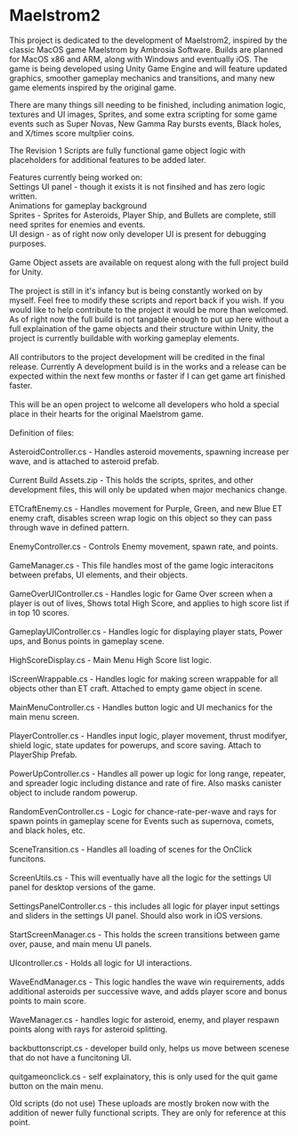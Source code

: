 # Maelstrom2

This project is dedicated to the development of Maelstrom2, inspired by the classic MacOS game Maelstrom by Ambrosia Software. 
Builds are planned for MacOS x86 and ARM, along with Windows and eventually iOS. The game is being developed using Unity Game Engine and will feature updated graphics, smoother gameplay mechanics and transitions, and many new game elements inspired by the original game.

There are many things sill needing to be finished, including animation logic, textures and UI images, Sprites, and some extra scripting for some game events
such as Super Novas, New Gamma Ray bursts events, Black holes, and X/times score multplier coins.


The Revision 1 Scripts are fully functional game object logic with placeholders for additional features to be added later.

Features currently being worked on:
<br>
Settings UI panel - though it exists it is not finsihed and has zero logic written.
<br>
Animations for gameplay background
<br>
Sprites - Sprites for Asteroids, Player Ship, and Bullets are complete, still need sprites for enemies and events.
<br>
UI design - as of right now only developer UI is present for debugging purposes.
<br><br>
Game Object assets are available on request along with the full project build for Unity.
<br><br>
The project is still in it's infancy but is being constantly worked on by myself. Feel free to modify these scripts and report back if you wish.
If you would like to help contribute to the project it would be more than welcomed. As of right now the full build is not 
tangable enough to put up here without a full explaination of the game objects and their structure within Unity, the project is currently buildable with working gameplay elements.
<br><br>
All contributors to the project development will be credited in the final release. Currently A development build is in the works and a release can be expected within
the next few months or faster if I can get game art finished faster.
<br><br>
This will be an open project to welcome all developers who hold a special place in their hearts for the original Maelstrom game.
<br><br>
Definition of files:
<br><br>
AsteroidController.cs - Handles asteroid movements, spawning increase per wave, and is attached to asteroid prefab.
<BR><br>
Current Build Assets.zip - This holds the scripts, sprites, and other development files, this will only be updated when major mechanics change.
<BR><br>
ETCraftEnemy.cs - Handles movement for Purple, Green, and new Blue ET enemy craft, disables screen wrap logic on this object so they can pass through wave in defined pattern.
<BR><br>
EnemyController.cs - Controls Enemy movement, spawn rate, and points.
<BR><br>
GameManager.cs - This file handles most of the game logic interacitons between prefabs, UI elements, and their objects.
<BR><br>
GameOverUIController.cs - Handles logic for Game Over screen when a player is out of lives, Shows total High Score, and applies to high score list if in top 10 scores.
<BR><br>
GameplayUIController.cs - Handles logic for displaying player stats, Power ups, and Bonus points in gameplay scene.
<BR><br>
HighScoreDisplay.cs - Main Menu High Score list logic.
<BR><br>
IScreenWrappable.cs - Handles logic for making screen wrappable for all objects other than ET craft. Attached to empty game object in scene.
<BR><br>
MainMenuController.cs - Handles button logic and UI mechanics for the main menu screen.
<BR><br>
PlayerController.cs - Handles input logic, player movement, thrust modifyer, shield logic, state updates for powerups, and score saving. Attach to PlayerShip Prefab.
<BR><br>
PowerUpController.cs - Handles all power up logic for long range, repeater, and spreader logic including distance and rate of fire. Also masks canister object to include random powerup.
<BR><br>
RandomEvenController.cs - Logic for chance-rate-per-wave and rays for spawn points in gameplay scene for Events such as supernova, comets, and black holes, etc.
<BR><br>
SceneTransition.cs - Handles all loading of scenes for the OnClick funcitons.
<BR><br>
ScreenUtils.cs - This will eventually have all the logic for the settings UI panel for desktop versions of the game.
<BR><br>
SettingsPanelController.cs - this includes all logic for player input settings and sliders in the settings UI panel. Should also work in iOS versions.
<BR><br>
StartScreenManager.cs - This holds the screen transitions between game over, pause, and main menu UI panels.
<BR><br>
UIcontroller.cs - Holds all logic for UI interactions.
<BR><br>
WaveEndManager.cs - This logic handles the wave win requirements, adds additional asteroids per successive wave, and adds player score and bonus points to main score.
<BR><br>
WaveManager.cs - handles logic for asteroid, enemy, and player respawn points along with rays for asteroid splitting.
<BR><br>
backbuttonscript.cs - developer build only, helps us move between scenese that do not have a funcitoning UI.
<BR><br>
quitgameonclick.cs - self explainatory, this is only used for the quit game button on the main menu.
<br>

Old scripts (do not use)
These uploads are mostly broken now with the addition of newer fully functional scripts. They are only for reference at this point.
